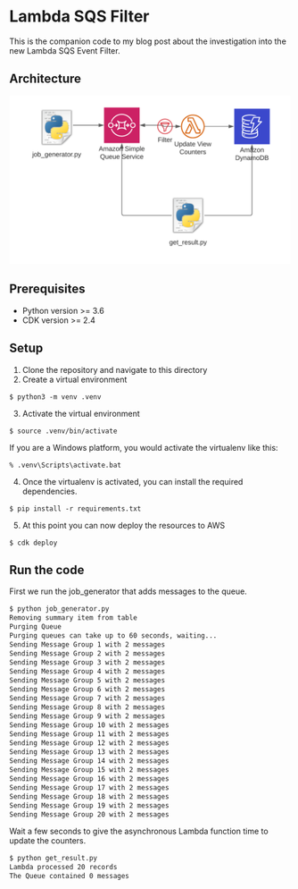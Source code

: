 
# Lambda SQS Filter

This is the companion code to my blog post about the investigation into the new Lambda SQS Event Filter.

## Architecture

![Architecture](doc/lambda_sqs_filter_architecture.png)

## Prerequisites

- Python version >= 3.6
- CDK version >= 2.4


## Setup

1. Clone the repository and navigate to this directory
2. Create a virtual environment

```
$ python3 -m venv .venv
```

3. Activate the virtual environment

```
$ source .venv/bin/activate
```

If you are a Windows platform, you would activate the virtualenv like this:

```
% .venv\Scripts\activate.bat
```

4. Once the virtualenv is activated, you can install the required dependencies.

```
$ pip install -r requirements.txt
```

5. At this point you can now deploy the resources to AWS

```
$ cdk deploy
```

## Run the code

First we run the job_generator that adds messages to the queue.

```terminal
$ python job_generator.py
Removing summary item from table
Purging Queue
Purging queues can take up to 60 seconds, waiting...
Sending Message Group 1 with 2 messages
Sending Message Group 2 with 2 messages
Sending Message Group 3 with 2 messages
Sending Message Group 4 with 2 messages
Sending Message Group 5 with 2 messages
Sending Message Group 6 with 2 messages
Sending Message Group 7 with 2 messages
Sending Message Group 8 with 2 messages
Sending Message Group 9 with 2 messages
Sending Message Group 10 with 2 messages
Sending Message Group 11 with 2 messages
Sending Message Group 12 with 2 messages
Sending Message Group 13 with 2 messages
Sending Message Group 14 with 2 messages
Sending Message Group 15 with 2 messages
Sending Message Group 16 with 2 messages
Sending Message Group 17 with 2 messages
Sending Message Group 18 with 2 messages
Sending Message Group 19 with 2 messages
Sending Message Group 20 with 2 messages
```

Wait a few seconds to give the asynchronous Lambda function time to update the counters.

```terminal
$ python get_result.py   
Lambda processed 20 records
The Queue contained 0 messages
```